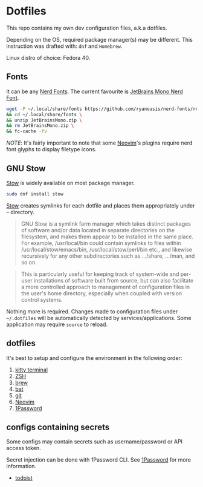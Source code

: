 # Dotfiles

This repo contains my own dev configuration files, a.k.a dotfiles.

Depending on the OS, required package manager(s) may be different.
This instruction was drafted with: `dnf` and `Homebrew`.

Linux distro of choice: Fedora 40.

## Fonts

It can be any [Nerd Fonts](https://www.nerdfonts.com/).
The current favourite is [JetBrains Mono Nerd Font](https://github.com/ryanoasis/nerd-fonts/releases/download/v3.0.2/JetBrainsMono.zip).

```bash
wget -P ~/.local/share/fonts https://github.com/ryanoasis/nerd-fonts/releases/download/v3.0.2/JetBrainsMono.zip \
&& cd ~/.local/share/fonts \
&& unzip JetBrainsMono.zip \
&& rm JetBrainsMono.zip \
&& fc-cache -fv
```

*NOTE*: It's fairly important to note that some [Neovim](./nvim/README.md)'s plugins require nerd font glyphs to display filetype icons.

## GNU Stow

[Stow](https://www.gnu.org/software/stow/) is widely available on most package manager.

```bash
sudo dnf install stow
```

[Stow](https://www.gnu.org/software/stow/) creates symlinks for each dotfile and places them appropriately under `~` directory.

> GNU Stow is a symlink farm manager which takes distinct packages of software and/or data located in separate directories on the filesystem, and makes them appear to be installed in the same place. For example, /usr/local/bin could contain symlinks to files within /usr/local/stow/emacs/bin, /usr/local/stow/perl/bin etc., and likewise recursively for any other subdirectories such as .../share, .../man, and so on.

> This is particularly useful for keeping track of system-wide and per-user installations of software built from source, but can also facilitate a more controlled approach to management of configuration files in the user's home directory, especially when coupled with version control systems.

Nothing more is required.
Changes made to configuration files under `~/.dotfiles` will be automatically detected by services/applications.
Some application may require `source` to reload.

## dotfiles

It's best to setup and configure the environment in the following order:

1. [kitty terminal](./kitty/README.md)
2. [ZSH](./shell/README.md)
3. [brew](./brew/README.md)
4. [bat](./bat/README.md)
5. [git](./git/README.md)
6. [Neovim](./nvim/README.md)
7. [1Password](./1password/README.md)

## configs containing secrets

Some configs may contain secrets such as username/password or API access token.

Secret injection can be done with 1Password CLI. See [1Password](./1password/README.md) for more information.

* [todoist](./todoist/README.md)
